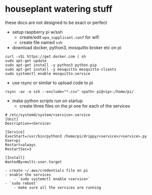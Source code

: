 # houseplant watering stuff
these docs are not designed to be exact or perfect
- setup raspberry pi w/ssh
    - create/edit `wpa_supplicant.conf` for wifi
    - create file named `ssh`
- download docker, python3, mosquitto broker etc on pi
```
curl -sSL https://get.docker.com | sh
sudo apt-get update
sudo apt-get install -y python3 python-pip 
sudo apt-get install -y mosquitto mosquitto-clients
sudo systemctl enable mosquitto.service
```
- use rsync or similar to upload code to pi
```
rsync -av -e ssh --exclude="*.csv" <path> pi@<ip>:/home/pi/    
```

- make python scripts run on startup
  - create three files on the pi one for each of the services 
```
# /etc/systemd/system/<service>.service
[Unit]
Description=<Service>

[Service]
ExecStart=/usr/bin/python3 /home/pi/drippy/<service>/<service>.py
User=pi
Restart=always
RestartSec=3

[Install]
WantedBy=multi-user.target
```
    - create ~/.aws/credentials file on pi
    - enable the services 
        - `sudo systemctl enable <service>`
    - `sudo reboot`
        - make sure all the services are running